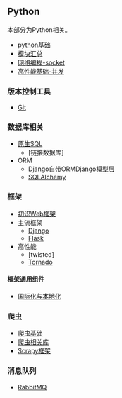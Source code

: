 ## Python
本部分为Python相关。

- [python基础]()
- [模块汇总](module/Advanced_Module.md)
- [网络编程-socket](base/Network_Programming.md)
- [高性能基础-并发](base/Concurrent_Programming.md)

### 版本控制工具
- [Git](Git.md)

### 数据库相关
- [原生SQL](http://chuann.cc/Database/MySQL.html)
	- [链接数据库]
- ORM
	- Django自带ORM[Django模型层](http://chuann.cc/Intermediate_Python/django/Django_model.html)
	- [SQLAlchemy](SQLAlchemy.md)

### 框架
- [初识Web框架](start_frame.md)
- 主流框架
	- [Django](django/README.md)
	- [Flask](flask/README.md)
- 高性能
	- [twisted]
	- [Tornado](tornado/README.md)

#### 框架通用组件
- [国际化与本地化](i18n&l10n.md)

### 爬虫
- [爬虫基础](spider/start_spider.md)
- [爬虫相关库](http://chuann.cc/Intermediate_Python/module/Advanced_Module.html#2)
- [Scrapy框架](spider/scrapy.md)

### 消息队列
- [RabbitMQ](base/RabbitMQ.md)





